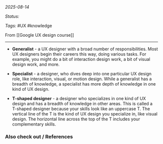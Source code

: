 *2025-08-14*

*Status:* 

*Tags:* #UX #knowledge 

From [[Google UX design course]]

<hr>

- **Generalist** - a UX designer with a broad number of responsibilities. Most UX designers begin their careers this way, doing various tasks. For example, you might do a bit of interaction design work, a bit of visual design work, and more.

- **Specialist** - a designer, who dives deep into one particular UX design role, like interaction, visual, or motion design. While a generalist has a breadth of knowledge, a specialist has more depth of knowledge in one kind of UX design.

- **T-shaped designer** - a designer who specializes in one kind of UX design and has a breadth of knowledge in other areas. This is called a T-shaped designer because your skills look like an uppercase T. The vertical line of the T is the kind of UX design you specialize in, like visual design. The horizontal line across the top of the T includes your complementary skills.

### Also check out / References

